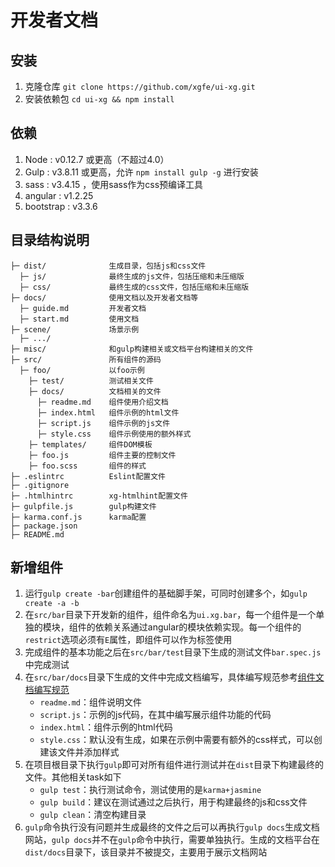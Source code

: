 # 开发者文档
## 安装
1. 克隆仓库 `git clone https://github.com/xgfe/ui-xg.git`
2. 安装依赖包 `cd ui-xg && npm install`

## 依赖
1. Node : v0.12.7 或更高（不超过4.0）
2. Gulp : v3.8.11 或更高，允许 `npm install gulp -g` 进行安装
3. sass : v3.4.15 ，使用sass作为css预编译工具
4. angular : v1.2.25
5. bootstrap : v3.3.6

## 目录结构说明

```
├─ dist/              生成目录，包括js和css文件
  ├─ js/              最终生成的js文件，包括压缩和未压缩版
  ├─ css/             最终生成的css文件，包括压缩和未压缩版
├─ docs/              使用文档以及开发者文档等
  ├─ guide.md         开发者文档 
  ├─ start.md         使用文档
├─ scene/             场景示例
  ├─ .../
├─ misc/              和gulp构建相关或文档平台构建相关的文件
├─ src/               所有组件的源码
  ├─ foo/             以foo示例
    ├─ test/          测试相关文件
    ├─ docs/          文档相关的文件
      ├─ readme.md    组件使用介绍文档
      ├─ index.html   组件示例的html文件
      ├─ script.js    组件示例的js文件
      ├─ style.css    组件示例使用的额外样式
    ├─ templates/     组件DOM模板
    ├─ foo.js         组件主要的控制文件
    ├─ foo.scss       组件的样式
├─ .eslintrc          Eslint配置文件
├─ .gitignore         
├─ .htmlhintrc        xg-htmlhint配置文件
├─ gulpfile.js        gulp构建文件
├─ karma.conf.js      karma配置
├─ package.json     
├─ README.md
```

## 新增组件
1. 运行`gulp create -bar`创建组件的基础脚手架，可同时创建多个，如`gulp create -a -b`
2. 在`src/bar`目录下开发新的组件，组件命名为`ui.xg.bar`，每一个组件是一个单独的模块，组件的依赖关系通过angular的模块依赖实现。每一个组件的`restrict`选项必须有`E`属性，即组件可以作为标签使用
3. 完成组件的基本功能之后在`src/bar/test`目录下生成的测试文件`bar.spec.js`中完成测试
4. 在`src/bar/docs`目录下生成的文件中完成文档编写，具体编写规范参考<a ui-sref="app.directiveDocs" href="directive-docs.md">组件文档编写规范</a>
	- `readme.md`：组件说明文件
	- `script.js`：示例的js代码，在其中编写展示组件功能的代码
	- `index.html`：组件示例的html代码
	- `style.css`：默认没有生成，如果在示例中需要有额外的css样式，可以创建该文件并添加样式
5. 在项目根目录下执行`gulp`即可对所有组件进行测试并在`dist`目录下构建最终的文件。其他相关task如下
	- `gulp test`：执行测试命令，测试使用的是`karma+jasmine`
	- `gulp build`：建议在测试通过之后执行，用于构建最终的js和css文件
	- `gulp clean`：清空构建目录
6. `gulp`命令执行没有问题并生成最终的文件之后可以再执行`gulp docs`生成文档网站，`gulp docs`并不在`gulp`命令中执行，需要单独执行。生成的文档平台在`dist/docs`目录下，该目录并不被提交，主要用于展示文档网站